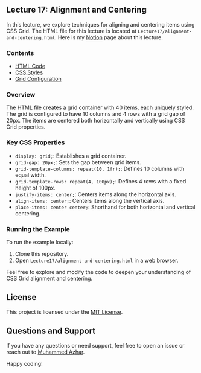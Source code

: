 ## Lecture 17: Alignment and Centering

In this lecture, we explore techniques for aligning and centering items using CSS Grid. The HTML file for this lecture is located at `Lecture17/alignment-and-centering.html`. Here is my [Notion](https://muhammedazhar.notion.site/Lecture-17-CSS-Grid-Alignment-Centering-fbf725ebcdf34e96beca2bb8d08f89b7?pvs=4) page about this lecture.

### Contents

- [HTML Code](https://github.com/muhammedazhar/CSS-GRID/blob/master/Lecture17/alignment-and-centering.html)
- [CSS Styles](https://github.com/muhammedazhar/CSS-GRID/blob/master/Lecture17/alignment-and-centering.html#L22-L40)
- [Grid Configuration](https://github.com/muhammedazhar/CSS-GRID/blob/master/Lecture17/alignment-and-centering.html#L24-L27)

### Overview

The HTML file creates a grid container with 40 items, each uniquely styled. The grid is configured to have 10 columns and 4 rows with a grid gap of 20px. The items are centered both horizontally and vertically using CSS Grid properties.

### Key CSS Properties

- `display: grid;`: Establishes a grid container.
- `grid-gap: 20px;`: Sets the gap between grid items.
- `grid-template-columns: repeat(10, 1fr);`: Defines 10 columns with equal width.
- `grid-template-rows: repeat(4, 100px);`: Defines 4 rows with a fixed height of 100px.
- `justify-items: center;`: Centers items along the horizontal axis.
- `align-items: center;`: Centers items along the vertical axis.
- `place-items: center center;`: Shorthand for both horizontal and vertical centering.

### Running the Example

To run the example locally:

1. Clone this repository.
2. Open `Lecture17/alignment-and-centering.html` in a web browser.

Feel free to explore and modify the code to deepen your understanding of CSS Grid alignment and centering.

## License

This project is licensed under the [MIT License](LICENSE).

## Questions and Support

If you have any questions or need support, feel free to open an issue or reach out to [Muhammed Azhar](https://github.com/muhammedazhar).

Happy coding!
